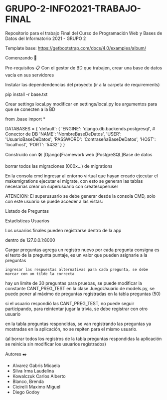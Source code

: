 # GRUPO-2-INFO2021-TRABAJO-FINAL
Repositorio para el trabajo Final del Curso de Programación Web y Bases de Datos del Informatorio 2021 - GRUPO 2

Template base: https://getbootstrap.com/docs/4.0/examples/album/

Comenzando 🚀


Pre-requisitos 📋
Con el gestor de BD que trabajen, crear una base de datos vacía en sus servidores

Instalar las dependendencias del proyecto (ir a la carpeta de requirements)

pip install -r base.txt

Crear settings local.py
modificar en settings/local.py los argumentos para que se conecten a la BD

from .base import *


DATABASES = {
    'default': {
        'ENGINE': 'django.db.backends.postgresql', # Conector de DB
        'NAME': 'NombreBaseDeDatos',
        'USER': 'UsuarioBaseDeDatos',
        'PASSWORD': 'ContraseñaBaseDeDatos',
        'HOST': 'localhost',
        'PORT': '5432'
    }
}

	
Construido con 🛠️
[Django]Framework web
[PostgreSQL]Base de datos


borrar todos las migraciones (000x...) de migrations

En la consola cmd
	ingresar al entorno virtual que hayan creado
	ejecutar el makemigrations
	ejecutar el migrate, con esto se generan las tablas necesarias
	crear un superusuario con createsuperuser



ATENCION: El superusuario se debe generar desde la consola CMD, solo con este usuario se puede acceder a las vistas:

Listado de Preguntas

Estadisticas Usuarios

Los usuarios finales pueden registrarse dentro de la app 

dentro de 127.0.0.1:8000


Cargar preguntas
agrega un registro nuevo por cada pregunta
consigna es el texto de la pregunta
puntaje, es un valor que pueden asignarle a la preguntas

	ingresar las respuestas alternativas para cada pregunta, se debe marcar con un tilde la correcta


hay un limite de 30 preguntas para pruebas, se puede modificar la constante CANT_PREG_TEST en la clase JuegoUsuario de models.py, se puede poner al máximo de preguntas registradas en la tabla preguntas (50)


si el usuario respondió las CANT_PREG_TEST, no puede seguir participando, para reintentar jugar la trivia, se debe registrar con otro usuario

en la tabla preguntas respondidas, se van registrando las preguntas ya mostradas en la aplicación, no se repiten para el mismo usuario.

 (al borrar todos los registros de la tabla preguntas respondidas la aplicación se reinicia sin modificar los usuarios registrados)



Autores ✒️

* Alvarez Gabris Micaela
* Silva Irma Laudelina
* Kowalczuk Carlos Alberto
* Blanco, Brenda
* Cicirelli Maximo Miguel
* Diego Godoy








